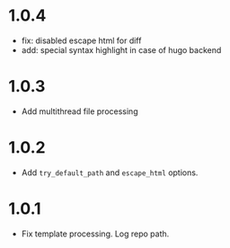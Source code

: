 # 1.0.4

- fix: disabled escape html for diff
- add: special syntax highlight in case of hugo backend

# 1.0.3

- Add multithread file processing

# 1.0.2

-   Add `try_default_path` and `escape_html` options.

# 1.0.1

-   Fix template processing. Log repo path.
